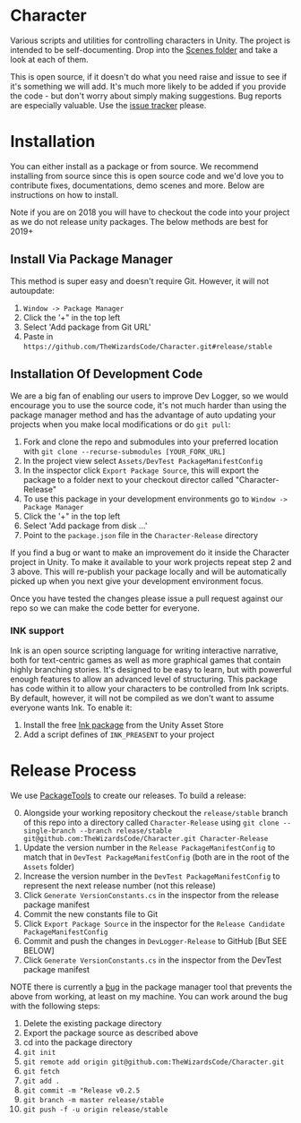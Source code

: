 # Character
Various scripts and utilities for controlling characters in Unity. The project is intended to be self-documenting. Drop into the [Scenes folder](https://github.com/TheWizardsCode/Character/tree/master/Assets/WizardsCode/Character/Scenes) and take a look at each of them.

This is open source, if it doesn't do what you need raise and issue to see if it's something we will add. It's much more likely to be added if you provide the code - but don't worry about simply making suggestions. Bug reports are especially valuable. Use the [issue tracker](https://github.com/TheWizardsCode/Character/issues) please.

# Installation

You can either install as a package or from source. We recommend installing from source since this is open source code and we'd love you to contribute fixes, documentations, demo scenes and more. Below are instructions on how to install.

Note if you are on 2018 you will have to checkout the code into your project as we do not release unity packages. The below methods are best for 2019+

## Install Via Package Manager

This method is super easy and doesn't require Git. However, it will not autoupdate:

  1. `Window -> Package Manager`
  2. Click the '+" in the top left
  3. Select 'Add package from Git URL'
  4. Paste in `https://github.com/TheWizardsCode/Character.git#release/stable`
  
## Installation Of Development Code

We are a big fan of enabling our users to improve Dev Logger, so we would encourage you to use the source code, it's not much harder than using the package manager method and has the advantage of auto updating your projects when you make local modifications or do `git pull`:

  1. Fork and clone the repo and submodules into your preferred location with `git clone --recurse-submodules [YOUR_FORK_URL]`
  2. In the project view select `Assets/DevTest PackageManifestConfig`
  3. In the inspector click `Export Package Source`, this will export the package to a folder next to your checkout director called "Character-Release"
  4. To use this package in your development environments go to `Window -> Package Manager`
  5. Click the '+" in the top left
  6. Select 'Add package from disk ...'
  7. Point to the `package.json` file in the `Character-Release` directory 
  
If you find a bug or want to make an improvement do it inside the Character project in Unity. To make it available to your work projects repeat step 2 and 3 above. This will re-publish your package locally and will be automatically picked up when you next give your development environment focus. 

Once you have tested the changes please issue a pull request against our repo so we can make the code better for everyone.

### INK support

Ink is an open source scripting language for writing interactive narrative, both for text-centric games as well as more graphical games that contain highly branching stories. It's designed to be easy to learn, but with powerful enough features to allow an advanced level of structuring. This package has code within it to allow your characters to be controlled from Ink scripts. By default, however, it will not be compiled as we don't want to assume everyone wants Ink. To enable it:

  1. Install the free [Ink package](https://bit.ly/InkNarrative) from the Unity Asset Store
  2. Add a script defines of `INK_PREASENT` to your project

# Release Process

We use [PackageTools](https://github.com/jeffcampbellmakesgames/unity-package-tools) to create our releases. To build a release:

  0. Alongside your working repository checkout the `release/stable` branch of this repo into a directory called `Character-Release` using `git clone --single-branch --branch release/stable git@github.com:TheWizardsCode/Character.git Character-Release`
  1. Update the version number in the `Release PackageManifestConfig` to match that in `DevTest PackageManifestConfig` (both are in the root of the `Assets` folder)
  2. Increase the version number in the `DevTest PackageManifestConfig` to represent the next release number (not this release)
  3. Click `Generate VersionConstants.cs` in the inspector from the release package manifest
  4. Commit the new constants file to Git
  5. Click `Export Package Source` in the inspector for the `Release Candidate PackageManifestConfig`
  6. Commit and push the changes in `DevLogger-Release` to GitHub [But SEE BELOW]
  7. Click `Generate VersionConstants.cs` in the inspector from the DevTest package manifest

NOTE there is currently a [bug](https://github.com/jeffcampbellmakesgames/unity-package-tools/issues/11) in the package manager tool that prevents the above from working, at least on my machine. You can work around the bug with the following steps:

1. Delete the existing package directory
2. Export the package source as described above
3. cd into the package directory
4. `git init`
5. `git remote add origin git@github.com:TheWizardsCode/Character.git`
6. `git fetch`
7. `git add .`
8. `git commit -m "Release v0.2.5`
9. `git branch -m master release/stable`
10. `git push -f -u origin release/stable`



